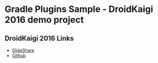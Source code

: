 # Gradle Plugins Sample - DroidKaigi 2016 demo project

## DroidKaigi 2016 Links

* [SlideShare](http://www.slideshare.net/shinobuokano7/android-dev-tools-knowledge)
* [Github](https://github.com/operando/DroidKaigi/tree/master/2016/android_dev_tools_knowledge)
